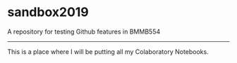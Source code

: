 # sandbox2019
A repository for testing Github features in BMMB554

------

This is a place where I will be putting all my Colaboratory Notebooks. 
